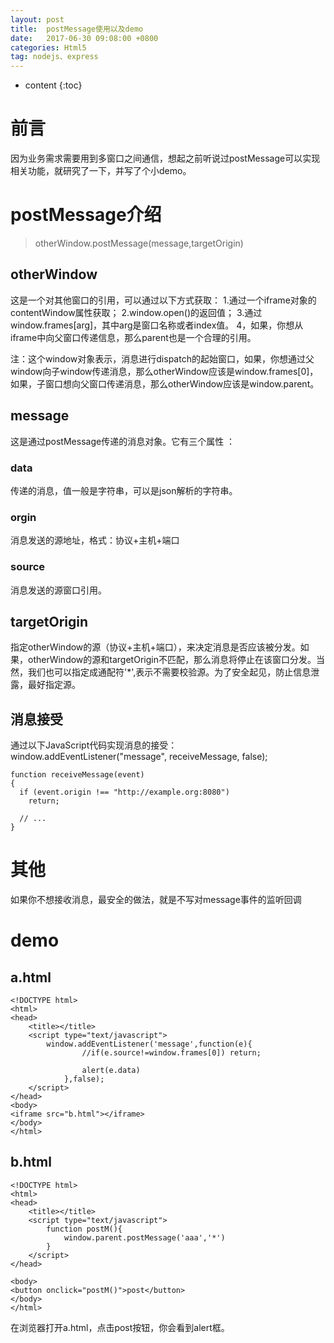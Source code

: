 ```yaml
---
layout: post
title:  postMessage使用以及demo
date:   2017-06-30 09:08:00 +0800
categories: Html5
tag: nodejs、express
---
```


* content
{:toc}


前言
===================

  因为业务需求需要用到多窗口之间通信，想起之前听说过postMessage可以实现相关功能，就研究了一下，并写了个小demo。

postMessage介绍
===================

> otherWindow.postMessage(message,targetOrigin)

## otherWindow

这是一个对其他窗口的引用，可以通过以下方式获取：
1.通过一个iframe对象的contentWindow属性获取；
2.window.open()的返回值；
3.通过window.frames[arg]，其中arg是窗口名称或者index值。
4，如果，你想从iframe中向父窗口传递信息，那么parent也是一个合理的引用。

注：这个window对象表示，消息进行dispatch的起始窗口，如果，你想通过父window向子window传递消息，那么otherWindow应该是window.frames[0]，如果，子窗口想向父窗口传递消息，那么otherWindow应该是window.parent。

## message

这是通过postMessage传递的消息对象。它有三个属性 ：

### data

传递的消息，值一般是字符串，可以是json解析的字符串。

### orgin

消息发送的源地址，格式：协议+主机+端口

### source

消息发送的源窗口引用。

## targetOrigin

指定otherWindow的源（协议+主机+端口），来决定消息是否应该被分发。如果，otherWindow的源和targetOrigin不匹配，那么消息将停止在该窗口分发。当然，我们也可以指定成通配符'*',表示不需要校验源。为了安全起见，防止信息泄露，最好指定源。

## 消息接受

通过以下JavaScript代码实现消息的接受：
	window.addEventListener("message", receiveMessage, false);

	function receiveMessage(event)
	{
	  if (event.origin !== "http://example.org:8080")
	    return;

	  // ...
	}

其他
===============

如果你不想接收消息，最安全的做法，就是不写对message事件的监听回调

demo
===========================

## a.html

	<!DOCTYPE html>
	<html>
	<head>
		<title></title>
		<script type="text/javascript">
			window.addEventListener('message',function(e){
	                //if(e.source!=window.frames[0]) return;
	                
	                alert(e.data)
	            },false);
		</script>
	</head>
	<body>
	<iframe src="b.html"></iframe>
	</body>
	</html>

## b.html

	<!DOCTYPE html>
	<html>
	<head>
		<title></title>
		<script type="text/javascript">
			function postM(){
				window.parent.postMessage('aaa','*')
			}
		</script>
	</head>

	<body>
	<button onclick="postM()">post</button>
	</body>
	</html>
 
在浏览器打开a.html，点击post按钮，你会看到alert框。